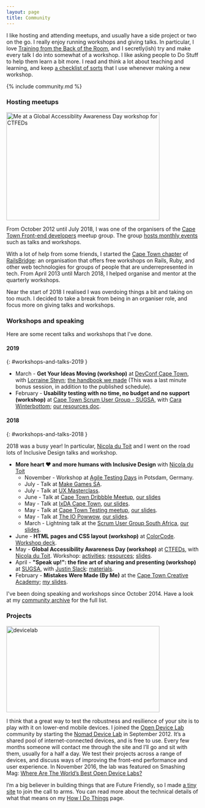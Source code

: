 ```yaml
---
layout: page
title: Community
---
```


I like hosting and attending meetups, and usually have a side project or two on the go. I really enjoy running workshops and giving talks. In particular, I love [Training from the Back of the Room](https://www.goodreads.com/book/show/8141935-training-from-the-back-of-the-room), and I secretly(ish) try and make every talk I do into somewhat of a workshop. I like asking people to Do Stuff to help them learn a bit more. I read and think a lot about teaching and learning, and keep [a checklist of sorts](/writing-workshops-and-talks/) that I use whenever making a new workshop.

{% include community.md %}

### Hosting meetups

<a href="https://naga.co.za/wp-content/uploads/2016/09/ctfeds.jpg"><img src="https://naga.co.za/wp-content/uploads/2016/09/ctfeds-400x282.jpg" alt="Me at a Global Accessiblity Awareness Day workshop for CTFEDs" width="400" height="282" class="pull-right pop-right half" srcset="https://naga.co.za/wp-content/uploads/2016/09/ctfeds-400x282.jpg 400w, https://naga.co.za/wp-content/uploads/2016/09/ctfeds-768x541.jpg 768w, https://naga.co.za/wp-content/uploads/2016/09/ctfeds.jpg 1024w" sizes="(max-width: 400px) 100vw, 400px" /></a>

From October 2012 until July 2018, I was one of the organisers of the [Cape Town Front-end developers](http://ctfeds.org/) meetup group. The group [hosts monthly events](http://www.meetup.com/ctfeds/) such as talks and workshops. 

With a lot of help from some friends, I started the [Cape Town chapter](https://railsbridgecapetown.org/) of [RailsBridge](http://railsbridge.org/): an organisation that offers free workshops on Rails, Ruby, and other web technologies for groups of people that are underrepresented in tech. From April 2013 until March 2018, I helped organise and mentor at the quarterly workshops.

Near the start of 2018 I realised I was overdoing things a bit and taking on too much. I decided to take a break from being in an organiser role, and focus more on giving talks and workshops.

### Workshops and speaking

Here are some recent talks and workshops that I've done.

#### 2019
{: #workshops-and-talks-2019 }

- March - **Get Your Ideas Moving (workshop)** at [DevConf Cape Town](https://www.devconf.co.za/), with [Lorraine Steyn](https://twitter.com/lor_krs); [the handbook we made](https://docs.google.com/document/d/1vIgi0bzENoffStpPTjN8W9ym-zfG7J8lyZ6H3Wc7ciY/edit?usp=sharing) (This was a last minute bonus session, in addition to the published schedule).
- February - **Usability testing with no time, no budget and no support (workshop)** at [Cape Town Scrum User Group - SUGSA](https://www.meetup.com/Cape-Town-Scrum-User-Group-SUGSA/events/258494250/), with [Cara Winterbottom](https://www.linkedin.com/in/carawinterbottom/); [our resources doc](https://docs.google.com/document/d/19BULzliXEgDFKANtI0ov4KqXz5j279UmFL2V-FrIbZg/edit?usp=sharing).

#### 2018
{: #workshops-and-talks-2018 }

2018 was a busy year! In particular, [Nicola du Toit](http://nicoladutoit.com/) and I went on the road lots of Inclusive Design talks and workshop.

- **More heart ❤ and more humans with Inclusive Design** with [Nicola du Toit](http://nicoladutoit.com/)
	- November - Workshop at [Agile Testing Days](https://agiletestingdays.com/2018/session/more-heart-and-more-humans-with-inclusive-design/) in Potsdam, Germany.
	- July - Talk at [Make Games SA](https://www.facebook.com/events/1761102413958155/).
	- July - Talk at [UX Masterclass](https://www.meetup.com/UX-Masterclass-Cape-Town/events/252935557/).
	- June - Talk at [Cape Town Dribbble Meetup](https://www.meetup.com/Cape-Town-Dribbble-Community/events/250981919/), [our slides](https://speakerdeck.com/stevebarnett/inclusive-design-more-heart-more-humans-3?slide=1)
	- May - Talk at [IxDA Cape Town](https://www.meetup.com/IxDA-Cape-Town/events/249698603/), [our slides](https://speakerdeck.com/stevebarnett/inclusive-design-more-heart-more-humans-slightly-more-design-y-edition).
	- May - Talk at [Cape Town Testing meetup](https://www.meetup.com/cape-town-testing-meetup/events/247813816/), [our slides](https://speakerdeck.com/stevebarnett/inclusive-design-more-heart-more-humans-1).
	- May - Talk at [The IO Powwow](https://www.meetup.com/IO-Powwow/events/249633653/), [our slides](https://speakerdeck.com/stevebarnett/inclusive-design-more-heart-more-humans-1).
	- March - Lightning talk at the [Scrum User Group South Africa](https://www.meetup.com/Cape-Town-Scrum-User-Group-SUGSA/events/248695980/), [our slides](https://speakerdeck.com/stevebarnett/inclusive-design-more-heart-more-humans-lightning-talk).
- June - **HTML pages and CSS layout (workshop)** at [ColorCode](http://colorcode.org.za/). [Workshop deck](https://speakerdeck.com/stevebarnett/html-pages-and-css-lay-out).
- May - **Global Accessibility Awareness Day (workshop)** at [CTFEDs](https://www.meetup.com/ctfeds/events/245587180/), with [Nicola du Toit](http://nicoladutoit.com/). Workshop: [activities](//bit.ly/emplab401); [resources](//bit.ly/emplab400); [slides](https://speakerdeck.com/stevebarnett/global-accessibility-awareness-day-workshop-deck).
- April - **"Speak up!": the fine art of sharing and presenting (workshop)** at [SUGSA](https://www.meetup.com/Cape-Town-Scrum-User-Group-SUGSA/events/248915693/), with [Justin Slack](http://ctfeds.org/organisers/#justin-slack): [materials](https://ctfeds.github.io/Speaker-Workshop-2018/).
- February - **Mistakes Were Made (By Me)** at the [Cape Town Creative Academy](http://ctca.co.za/); [my slides](https://speakerdeck.com/stevebarnett/mistakes-were-made-by-me).

I've been doing speaking and workshops since October 2014. Have a look at my [community archive](/community-archive/) for the full list.

### Projects

<a href="https://naga.co.za/wp-content/uploads/2016/09/devicelab.jpg"><img src="https://naga.co.za/wp-content/uploads/2016/09/devicelab-400x225.jpg" alt="devicelab" width="400" height="225" class="pull-right pop-right half" srcset="https://naga.co.za/wp-content/uploads/2016/09/devicelab-400x225.jpg 400w, https://naga.co.za/wp-content/uploads/2016/09/devicelab-768x432.jpg 768w, https://naga.co.za/wp-content/uploads/2016/09/devicelab-1024x576.jpg 1024w, https://naga.co.za/wp-content/uploads/2016/09/devicelab.jpg 1200w" sizes="(max-width: 400px) 100vw, 400px" /></a>

I think that a great way to test the robustness and resilience of your site is to play with it on lower-end mobile devices. I joined the [Open Device Lab](http://opendevicelab.com/) community by starting the [Nomad Device Lab](http://devicelab.co.za/) in September 2012. It&#8217;s a shared pool of internet-connected devices, and is free to use. Every few months someone will contact me through the site and I&#8217;ll go and sit with them, usually for a half a day. We test their projects across a range of devices, and discuss ways of improving the front-end performance and user experience. In November 2016, the lab was featured on Smashing Mag: [Where Are The World’s Best Open Device Labs?](https://www.smashingmagazine.com/2016/11/worlds-best-open-device-labs/)

I&#8217;m a big believer in building things that are Future Friendly, so I made [a tiny site](http://futurefriendly.co.za/) to join the call to arms. You can read more about the technical details of what that means on my [How I Do Things](http://naga.co.za/how-i-do-things/) page.

